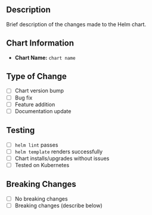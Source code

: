 ## Description
Brief description of the changes made to the Helm chart.

## Chart Information
- **Chart Name:** `chart name`

## Type of Change
- [ ] Chart version bump
- [ ] Bug fix
- [ ] Feature addition
- [ ] Documentation update

## Testing
- [ ] `helm lint` passes
- [ ] `helm template` renders successfully
- [ ] Chart installs/upgrades without issues
- [ ] Tested on Kubernetes

## Breaking Changes
- [ ] No breaking changes
- [ ] Breaking changes (describe below)
